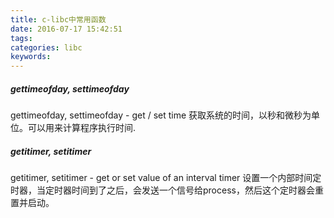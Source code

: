 ```yaml
---
title: c-libc中常用函数
date: 2016-07-17 15:42:51
tags: 
categories: libc
keywords: 
---
```


##### gettimeofday, settimeofday 
gettimeofday, settimeofday - get / set time 获取系统的时间，以秒和微秒为单位。可以用来计算程序执行时间.
#####  getitimer, setitimer
getitimer, setitimer - get or set value of an interval timer 设置一个内部时间定时器，当定时器时间到了之后，会发送一个信号给process，然后这个定时器会重置并启动。
